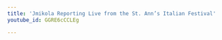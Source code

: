 ```yaml
---
title: 'Jmikola Reporting Live from the St. Ann’s Italian Festival'
youtube_id: GGRE6cCCLEg

---
```

